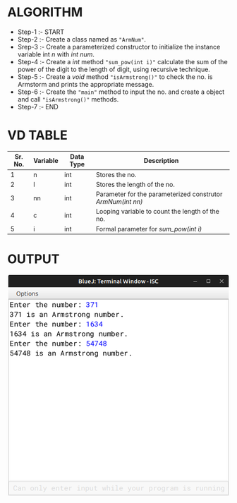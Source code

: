 # ALGORITHM

- Step-1 :- START
- Step-2 :- Create a class named as `"ArmNum"`.
- Srep-3 :- Create a parameterized constructor to initialize the instance variable int *n* with *int num*.
- Step-4 :- Create a *int* method `"sum_pow(int i)"` calculate the sum of the power of the digit to the length of digit, using recursive technique.
- Step-5 :- Create a *void* method `"isArmstrong()"` to check the no. is Armstorm and prints the appropriate message.
- Step-6 :- Create the `"main"` method to input the no. and create a object and call `"isArmstrong()"` methods.
- Step-7 :- END

# VD TABLE

| Sr. No. | Variable | Data Type | Description |
| --- | --- | --- | --- |
| 1 | n | int | Stores the no. |
| 2 | l | int | Stores the length of the no. |
| 3 | nn | int | Parameter for the parameterized construtor *ArmNum(int nn)* |
| 4 | c | int | Looping variable to count the length of the no. |
| 5 | i | int | Formal parameter for *sum_pow(int i)* |

# OUTPUT

<p align="center">
<img width="auto" height="auto" alt="output" src="./output.png">
</p>